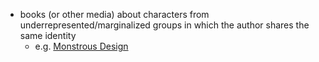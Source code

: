 
- books (or other media) about characters from underrepresented/marginalized groups in which the author shares the same identity
  - e.g. [Monstrous Design](https://www.amazon.com/Monstrous-Design-Battalion-Dead-Dunn-ebook/dp/B0BPCMFKXL?ref_=ast_sto_dp)